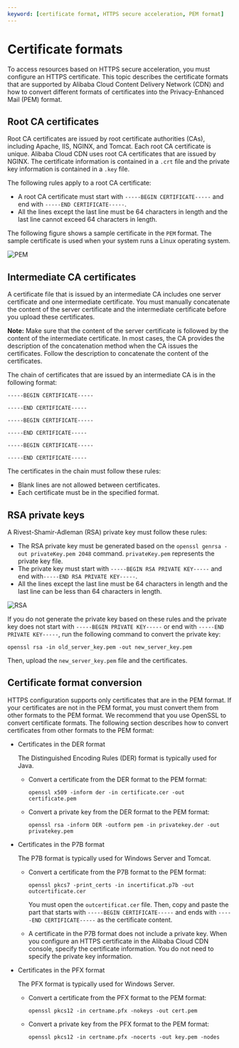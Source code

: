 ```yaml
---
keyword: [certificate format, HTTPS secure acceleration, PEM format]
---
```


# Certificate formats

To access resources based on HTTPS secure acceleration, you must configure an HTTPS certificate. This topic describes the certificate formats that are supported by Alibaba Cloud Content Delivery Network \(CDN\) and how to convert different formats of certificates into the Privacy-Enhanced Mail \(PEM\) format.

## Root CA certificates

Root CA certificates are issued by root certificate authorities \(CAs\), including Apache, IIS, NGINX, and Tomcat. Each root CA certificate is unique. Alibaba Cloud CDN uses root CA certificates that are issued by NGINX. The certificate information is contained in a `.crt` file and the private key information is contained in a `.key` file.

The following rules apply to a root CA certificate:

-   A root CA certificate must start with `-----BEGIN CERTIFICATE-----` and end with `-----END CERTIFICATE-----`.
-   All the lines except the last line must be 64 characters in length and the last line cannot exceed 64 characters in length.

The following figure shows a sample certificate in the `PEM` format. The sample certificate is used when your system runs a Linux operating system.

![PEM](https://static-aliyun-doc.oss-accelerate.aliyuncs.com/assets/img/en-US/3946219951/p3703.png)

## Intermediate CA certificates

A certificate file that is issued by an intermediate CA includes one server certificate and one intermediate certificate. You must manually concatenate the content of the server certificate and the intermediate certificate before you upload these certificates.

**Note:** Make sure that the content of the server certificate is followed by the content of the intermediate certificate. In most cases, the CA provides the description of the concatenation method when the CA issues the certificates. Follow the description to concatenate the content of the certificates.

The chain of certificates that are issued by an intermediate CA is in the following format:

`-----BEGIN CERTIFICATE-----`

`-----END CERTIFICATE-----`

`-----BEGIN CERTIFICATE-----`

`-----END CERTIFICATE-----`

`-----BEGIN CERTIFICATE-----`

`-----END CERTIFICATE-----`

The certificates in the chain must follow these rules:

-   Blank lines are not allowed between certificates.
-   Each certificate must be in the specified format.

## RSA private keys

A Rivest-Shamir-Adleman \(RSA\) private key must follow these rules:

-   The RSA private key must be generated based on the `openssl genrsa -out privateKey.pem 2048` command. `privateKey.pem` represents the private key file.
-   The private key must start with `-----BEGIN RSA PRIVATE KEY-----` and end with`-----END RSA PRIVATE KEY-----`.
-   All the lines except the last line must be 64 characters in length and the last line can be less than 64 characters in length.

![RSA](https://static-aliyun-doc.oss-accelerate.aliyuncs.com/assets/img/en-US/3946219951/p3704.png)

If you do not generate the private key based on these rules and the private key does not start with `-----BEGIN PRIVATE KEY-----` or end with `-----END PRIVATE KEY-----`, run the following command to convert the private key:

```
openssl rsa -in old_server_key.pem -out new_server_key.pem
```

Then, upload the `new_server_key.pem` file and the certificates.

## Certificate format conversion

HTTPS configuration supports only certificates that are in the PEM format. If your certificates are not in the PEM format, you must convert them from other formats to the PEM format. We recommend that you use OpenSSL to convert certificate formats. The following section describes how to convert certificates from other formats to the PEM format:

-   Certificates in the DER format

    The Distinguished Encoding Rules \(DER\) format is typically used for Java.

    -   Convert a certificate from the DER format to the PEM format:

        ```
        openssl x509 -inform der -in certificate.cer -out certificate.pem
        ```

    -   Convert a private key from the DER format to the PEM format:

        ```
        openssl rsa -inform DER -outform pem -in privatekey.der -out privatekey.pem
        ```

-   Certificates in the P7B format

    The P7B format is typically used for Windows Server and Tomcat.

    -   Convert a certificate from the P7B format to the PEM format:

        ```
        openssl pkcs7 -print_certs -in incertificat.p7b -out outcertificate.cer
        ```

        You must open the `outcertificat.cer` file. Then, copy and paste the part that starts with `-----BEGIN CERTIFICATE-----` and ends with `-----END CERTIFICATE-----` as the certificate content.

    -   A certificate in the P7B format does not include a private key. When you configure an HTTPS certificate in the Alibaba Cloud CDN console, specify the certificate information. You do not need to specify the private key information.
-   Certificates in the PFX format

    The PFX format is typically used for Windows Server.

    -   Convert a certificate from the PFX format to the PEM format:

        ```
        openssl pkcs12 -in certname.pfx -nokeys -out cert.pem
        ```

    -   Convert a private key from the PFX format to the PEM format:

        ```
        openssl pkcs12 -in certname.pfx -nocerts -out key.pem -nodes
        ```


